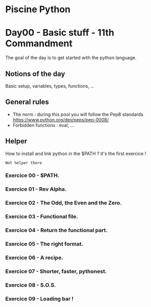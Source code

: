 # Piscine Python

# Day00 - Basic stuff - 11th Commandment

The goal of the day is to get started with the python language.

## Notions of the day

Basic setup, variables, types, functions, ...

## General rules

- The norm : during this pool you will follow the Pep8 standards https://www.python.org/dev/peps/pep-0008/
- Forbidden functions : eval, ...

## Helper 

How to install and link python in the $PATH ? It's the first exercice !

```
Not helper there
```

### Exercice 00 - $PATH.
### Exercice 01 - Rev Alpha.
### Exercice 02 - The Odd, the Even and the Zero.
### Exercice 03 - Functional file.
### Exercice 04 - Return the functional part.
### Exercice 05 - The right format.
### Exercice 06 - A recipe.
### Exercice 07 - Shorter, faster, pythonest.
### Exercice 08 - S.O.S.
### Exercice 09 - Loading bar !
